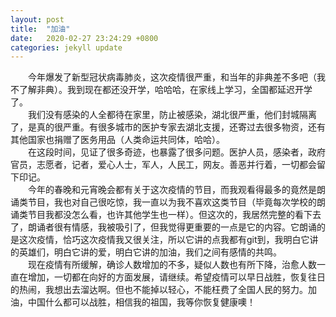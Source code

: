 ```yaml
---
layout: post
title:  "加油"
date:   2020-02-27 23:24:29 +0800
categories: jekyll update
---  
```

&emsp;&emsp;今年爆发了新型冠状病毒肺炎，这次疫情很严重，和当年的非典差不多吧（我不了解非典）。我到现在都还没开学，哈哈哈，在家线上学习，全国都延迟开学了。  
&emsp;&emsp;我们没有感染的人全都待在家里，防止被感染，湖北很严重，他们封城隔离了，是真的很严重。有很多城市的医护专家去湖北支援，还寄过去很多物资，还有其他国家也捐赠了医务用品（人类命运共同体，哈哈）。  
&emsp;&emsp;在这段时间，见证了很多奇迹，也暴露了很多问题。医护人员，感染者，政府官员，志愿者，记者，爱心人士，军人，人民工，网友。善恶并行着，一切都会留下印记。  
&emsp;&emsp;今年的春晚和元宵晚会都有关于这次疫情的节目，而我观看得最多的竟然是朗诵类节目，我也对自己很吃惊，我一直以为我不喜欢这类节目（毕竟每次学校的朗诵类节目我都没怎么看，也许其他学生也一样）。但这次的，我居然完整的看下去了，朗诵者很有情感，我被吸引了，但我觉得更重要的一点是它的内容。它朗诵的是这次疫情，恰巧这次疫情我又很关注，所以它讲的点我都有git到，我明白它讲的英雄们，明白它讲的爱，明白它讲的加油，我们之间有感情的共鸣。  
&emsp;&emsp;现在疫情有所缓解，确诊人数增加的不多，疑似人数也有所下降，治愈人数一直在增加，一切都在向好的方面发展，请继续。希望疫情可以早日战胜，恢复往日的热闹，我想出去溜达啊。但也不能掉以轻心，不能枉费了全国人民的努力。加油，中国什么都可以战胜，相信我的祖国，我等你恢复健康噢！  

[jekyll-docs]: https://jekyllrb.com/docs/home
[jekyll-gh]:   https://github.com/jekyll/jekyll
[jekyll-talk]: https://talk.jekyllrb.com/
